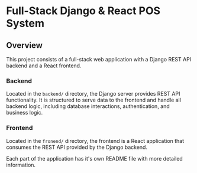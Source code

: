 # Full-Stack Django & React POS System

## Overview

This project consists of a full-stack web application with a Django REST API backend and a React frontend.

### Backend

Located in the `backend/` directory, the Django server provides REST API functionality. It is structured to serve data to the frontend and handle all backend logic, including database interactions, authentication, and business logic.

### Frontend

Located in the `fronend/` directory, the frontend is a React application that consumes the REST API provided by the Django backend.

Each part of the application has it's own README file with more detailed information.
